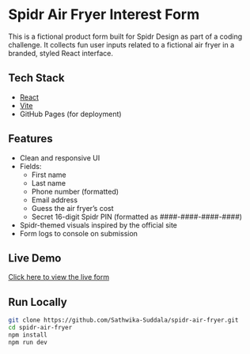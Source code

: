 # Spidr Air Fryer Interest Form

This is a fictional product form built for Spidr Design as part of a coding challenge. It collects fun user inputs related to a fictional air fryer in a branded, styled React interface.

##  Tech Stack

- [React](https://react.dev)
- [Vite](https://vitejs.dev/)
- GitHub Pages (for deployment)

##  Features

- Clean and responsive UI
- Fields:
  - First name
  - Last name
  - Phone number (formatted)
  - Email address
  - Guess the air fryer’s cost
  - Secret 16-digit Spidr PIN (formatted as ####-####-####-####)
- Spidr-themed visuals inspired by the official site
- Form logs to console on submission

##  Live Demo

 [Click here to view the live form](https://Sathwika-Suddala.github.io/spidr-air-fryer-form/)

##  Run Locally

```bash
git clone https://github.com/Sathwika-Suddala/spidr-air-fryer.git
cd spidr-air-fryer
npm install
npm run dev
